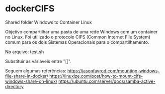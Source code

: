 # dockerCIFS
Shared folder Windows to Container Linux

Objetivo compartilhar uma pasta de uma rede Windows com um container no Linux. 
Foi utilizado o protocolo CIFS (Common Internet File System) comum para os dois Sistemas Operacionais para o compartilhamento.

No arquivo:
test.sh

Substituir as váriaveis entre "[]".

Seguem algumas referências:
https://jasonfavrod.com/mounting-windows-file-share-in-docker/
https://linuxize.com/post/how-to-mount-cifs-windows-share-on-linux/
https://ubuntu.com/server/docs/samba-active-directory
